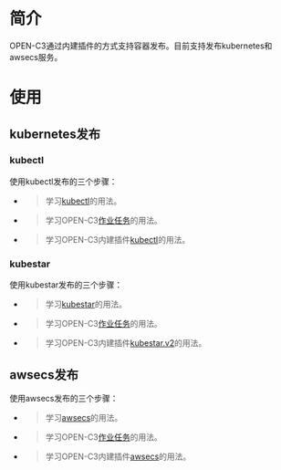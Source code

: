 # 简介

OPEN-C3通过内建插件的方式支持容器发布。目前支持发布kubernetes和awsecs服务。

# 使用

## kubernetes发布

### kubectl
使用kubectl发布的三个步骤：

* > 学习[kubectl](https://kubernetes.io/docs/reference/kubectl/kubectl/)的用法。
* > 学习OPEN-C3[作业任务](/作业任务/README.md)的用法。
* > 学习OPEN-C3内建插件[kubectl](/kubectl/README.md)的用法。

### kubestar
使用kubestar发布的三个步骤：

* > 学习[kubestar](https://docs.kubestar.io)的用法。
* > 学习OPEN-C3[作业任务](/作业任务/README.md)的用法。
* > 学习OPEN-C3内建插件[kubestar.v2](/kubestar.v2/README.md)的用法。

## awsecs发布

使用awsecs发布的三个步骤：

* > 学习[awsecs](https://aws.amazon.com/cn/ecs)的用法。
* > 学习OPEN-C3[作业任务](/作业任务/README.md)的用法。
* > 学习OPEN-C3内建插件[awsecs](/awsecs/README.md)的用法。
